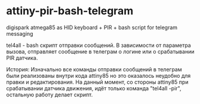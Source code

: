 # attiny-pir-bash-telegram
digispark atmega85 as HID keyboard + PIR + bash script for telegram messaging

tel4all - bash скрипт отправки сообщений.
В зависимости от параметра вызова, отправляет сообщение в телеграм о логине или о срабатывании PIR датчика.

История: Изначально все команды отправки сообщений в телеграм были реализованы внутри кода attiny85 но это оказалось неудобно для правки и редактирования.
На данный момент, со стороны attiny85 при срабатывании датчика движения, идёт только команда "tel4all -pir", остальную работу делает скрипт.
